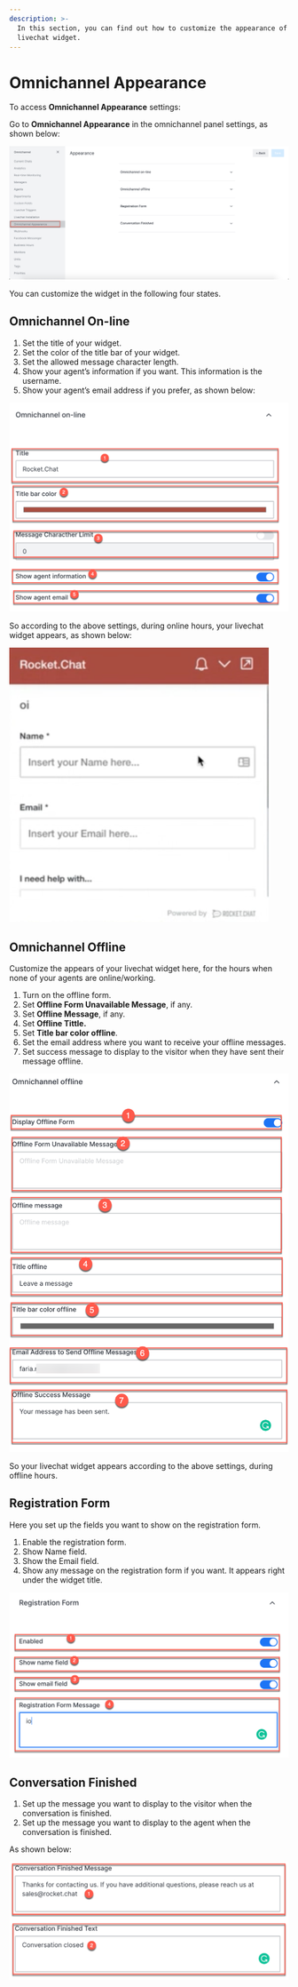 ```yaml
---
description: >-
  In this section, you can find out how to customize the appearance of your
  livechat widget.
---
```


# Omnichannel Appearance

To access **Omnichannel Appearance** settings:

Go to **Omnichannel Appearance** in the omnichannel panel settings, as shown below:

![](../../../.gitbook/assets/0%20%2812%29.png)

You can customize the widget in the following four states.

## Omnichannel On-line

1. Set the title of your widget.
2. Set the color of the title bar of your widget.
3. Set the allowed message character length.
4. Show your agent’s information if you want. This information is the username.
5. Show your agent’s email address if you prefer, as shown below:

![](../../../.gitbook/assets/1%20%2813%29.png)

So according to the above settings, during online hours, your livechat widget appears, as shown below:

![](../../../.gitbook/assets/2%20%2812%29.png)

## Omnichannel Offline

Customize the appears of your livechat widget here, for the hours when none of your agents are online/working.

1. Turn on the offline form.
2. Set **Offline Form Unavailable Message**, if any.
3. Set **Offline Message**, if any.
4. Set **Offline Tittle.**
5. Set **Title bar color offline**.
6. Set the email address where you want to receive your offline messages.
7. Set success message to display to the visitor when they have sent their message offline.

![](../../../.gitbook/assets/3%20%2811%29.png)

So your livechat widget appears according to the above settings, during offline hours.

## Registration Form

Here you set up the fields you want to show on the registration form.

1. Enable the registration form.
2. Show Name field.
3. Show the Email field.
4. Show any message on the registration form if you want. It appears right under the widget title.

![](../../../.gitbook/assets/4%20%2811%29.png)

## Conversation Finished

1. Set up the message you want to display to the visitor when the conversation is finished.
2. Set up the message you want to display to the agent when the conversation is finished.

As shown below:

![](../../../.gitbook/assets/5%20%2811%29.png)

